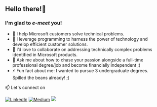 ## Hello there!👋 
### I'm glad to *e-meet* you!

- 🔭 I help Microsoft customers solve technical problems.
- 🌱 I leverage programming to harness the power of technology and develop efficient customer solutions.
- 👯 I’d love to collaborate on addressing technically complex problems identified in Microsoft products.
- 💬 Ask me about how to chase your passion alongside a full-time professional degree/job and become financially independent ;)
- ⚡ Fun fact about me: I wanted to pursue 3 undergraduate degrees. Spilled the beans already! ;)

📫 Let's connect on 

[![LinkedIn](https://img.shields.io/badge/-linkedin-blue?style=for-the-badge&logo=linkedin)](https://www.linkedin.com/in/ishitasinghhere/) [![Medium](https://img.shields.io/badge/-medium-black?style=for-the-badge&logo=medium)](https://singhishita.medium.com/) [<img src = "https://img.shields.io/badge/twitter-%2320A1F1.svg?&style=for-the-badge&logo=twitter&logoColor=white">](https://twitter.com/ishitasinghhere/)



<!--
**singhishita/singhishita** is a ✨ _special_ ✨ repository because its `README.md` (this file) appears on your GitHub profile.>

